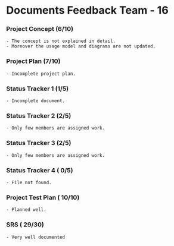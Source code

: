 Documents Feedback Team - 16
===========================
 
### Project Concept (6/10)
    - The concept is not explained in detail.
    - Moreover the usage model and diagrams are not updated.
	 
### Project Plan (7/10)
    - Incomplete project plan. 
		    
### Status Tracker 1 (1/5)
    - Incomplete document.
    
### Status Tracker 2 (2/5)
    - Only few members are assigned work.
    
### Status Tracker 3 (2/5)
    - Only few members are assigned work.
    
### Status Tracker 4 ( 0/5)
    - File not found.
    
### Project Test Plan ( 10/10)
    - Planned well. 
    
### SRS ( 29/30)
    - Very well documented

     


